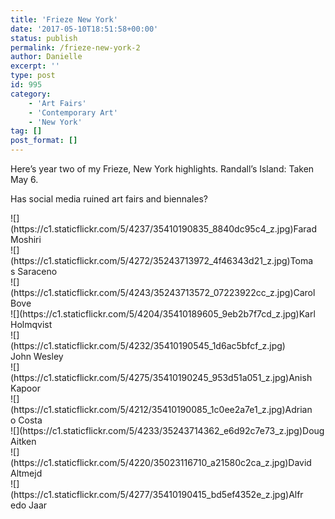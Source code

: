 ```yaml
---
title: 'Frieze New York'
date: '2017-05-10T18:51:58+00:00'
status: publish
permalink: /frieze-new-york-2
author: Danielle
excerpt: ''
type: post
id: 995
category:
    - 'Art Fairs'
    - 'Contemporary Art'
    - 'New York'
tag: []
post_format: []
---
```

Here’s year two of my Frieze, New York highlights. Randall’s Island: Taken May 6.

Has social media ruined art fairs and biennales?

<div class="wp-caption alignnone" style="width: 494px">![](https://c1.staticflickr.com/5/4237/35410190835_8840dc95c4_z.jpg)Farad Moshiri

</div><div class="wp-caption alignnone" style="width: 490px">![](https://c1.staticflickr.com/5/4272/35243713972_4f46343d21_z.jpg)Tomas Saraceno

</div><div class="wp-caption alignnone" style="width: 490px">![](https://c1.staticflickr.com/5/4243/35243713572_07223922cc_z.jpg)Carol Bove

</div><div class="wp-caption alignnone" style="width: 490px">![](https://c1.staticflickr.com/5/4204/35410189605_9eb2b7f7cd_z.jpg)Karl Holmqvist

</div><div class="wp-caption alignnone" style="width: 446px">![](https://c1.staticflickr.com/5/4232/35410190545_1d6ac5bfcf_z.jpg)John Wesley

</div><div class="wp-caption alignnone" style="width: 490px">![](https://c1.staticflickr.com/5/4275/35410190245_953d51a051_z.jpg)Anish Kapoor

</div><div class="wp-caption alignnone" style="width: 490px">![](https://c1.staticflickr.com/5/4212/35410190085_1c0ee2a7e1_z.jpg)Adriano Costa

</div><div class="wp-caption alignnone" style="width: 531px">![](https://c1.staticflickr.com/5/4233/35243714362_e6d92c7e73_z.jpg)Doug Aitken

</div><div class="wp-caption alignnone" style="width: 490px">![](https://c1.staticflickr.com/5/4220/35023116710_a21580c2ca_z.jpg)David Altmejd

</div><div class="wp-caption alignnone" style="width: 473px">![](https://c1.staticflickr.com/5/4277/35410190415_bd5ef4352e_z.jpg)Alfredo Jaar

</div>